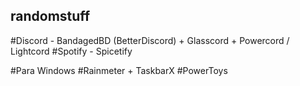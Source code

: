 ## randomstuff
#Discord - BandagedBD (BetterDiscord) + Glasscord + Powercord / Lightcord
#Spotify - Spicetify







#Para Windows
#Rainmeter + TaskbarX
#PowerToys
